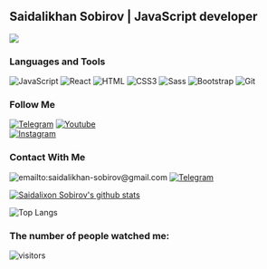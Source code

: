 ## Saidalikhan Sobirov | JavaScript developer

![](https://readme-typing-svg.herokuapp.com?font=Montserrat&color=coral&lines=I'm+a+Frontend+Developer;I'm+a+React+JS+Developer;I'm+a+VUE+JS+Developer)

### Languages and Tools

![ JavaScript ](https://img.shields.io/badge/-JavaScript-082032?style=for-the-badge&logo=JavaScript&logoColor=#FEC260)
![ React ](https://img.shields.io/badge/-React-082032?style=for-the-badge&logo=React&logoColor=#61DAFB)
![ HTML ](https://img.shields.io/badge/-HTML5-082032?style=for-the-badge&logo=HTML5&logoColor=#185ADB)
![ CSS3 ](https://img.shields.io/badge/-CSS3-082032?style=for-the-badge&logo=CSS3&logoColor=1572B6)
![ Sass ](https://img.shields.io/badge/-Sass-082032?style=for-the-badge&logo=Sass&logoColor=CC6699)
![ Bootstrap ](https://img.shields.io/badge/-Bootstrap-082032?style=for-the-badge&logo=Bootstrap&logoColor=#7952B3)
![ Git ](https://img.shields.io/badge/-Git-082032?style=for-the-badge&logo=Git&logoColor=#F05032)

### Follow Me

[![ Telegram ](https://img.shields.io/badge/-Telegram-082032?style=for-the-badge&logo=Telegram&logoColor=#26A5E4)](https://t.me/saidalikhansobirov)
[![ Youtube ](https://img.shields.io/badge/-YouTube-082032?style=for-the-badge&logo=Youtube&logoColor=FF0000)](https://bit.ly/3wF1CWm)  
[![ Instagram ](https://img.shields.io/badge/-Instagram-082032?style=for-the-badge&logo=Instagram&logoColor=#E4405F)](https://bit.ly/3sSx7di)

### Contact With Me

![ emailto:saidalikhan-sobirov@gmail.com ](https://img.shields.io/badge/-saidalikhan.sobirov@gmail.com-082032?style=for-the-badge&logo=Gmail&logoColor=#EA4335)
[![ Telegram ](https://img.shields.io/badge/-Telegram-082032?style=for-the-badge&logo=Telegram&logoColor=#26A5E4)](https://t.me/saidalikhan)

[![Saidalixon Sobirov's github stats](https://github-readme-stats.vercel.app/api?username=saidalixon-sobirov)](https://github.com/saidalixon-sobirov/github-readme-stats)

![ Top Langs ](https://github-readme-stats.vercel.app/api/top-langs/?username=saidalixon-sobirov&langs_count=8&theme=vue)
<!--  -->



### The number of people watched me:


![visitors](https://visitor-badge.glitch.me/badge?page_id=saidalixon-sobirov)

